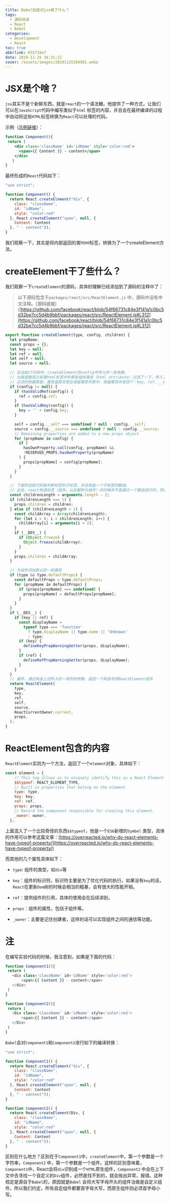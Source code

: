 ```yaml
---
title: Babel到底对jsx做了什么？
tags:
  - 源码阅读
  - React
  - Babel
categories:
  - Development
  - React
toc: true
abbrlink: 655734a7
date: 2019-11-25 16:31:21
cover: /assets/images/20191125204901.webp
---
```


# JSX是个啥？

`jsx`其实不是个新鲜东西，就是`react`的一个语法糖。他提供了一种方式，让我们可以在`JavaScript`代码中编写类似于`html`
标签的内容，并且会在最终编译的过程中自动将这些`HTML`标签转换为`React`可以处理的代码。

<!-- more -->

示例（[示例链接](https://babeljs.io/repl#?babili=false&browsers=&build=&builtIns=false&spec=false&loose=false&code_lz=GYVwdgxgLglg9mABAYTgWwA4IKZigCgEoBvAKEQCdsoQKl9yAeAExgDdEIAbAQwGc-AXgDk3fnwByPNNmGIYzEQqky5fKAE8u2ERDhc4FAFxVmwgHxM-GHmHPFiKBFFxREAX3eIAtJ2evGAHprW0tEINY2MMJSdyA&debug=false&forceAllTransforms=false&shippedProposals=false&circleciRepo=&evaluate=false&fileSize=false&timeTravel=false&sourceType=module&lineWrap=true&presets=es2015%2Creact%2Cstage-2&prettier=false&targets=&version=7.7.4&externalPlugins=)）：

```jsx
function Component(){
 return ( 
    <div class='className' id='idName' style='color:red'>
      <span>{{ Content }} - content</span>
    </div>
   )
}
```

最终形成的`React`代码如下：

```javascript
"use strict";

function Component() {
  return React.createElement("div", {
    class: "className",
    id: "idName",
    style: "color:red"
  }, React.createElement("span", null, {
    Content: Content
  }, " - content"));
}
```

我们观察一下，其实是将内部返回的类html标签，转换为了一个createElement方法。

# createElement干了些什么？

我们观察一下`createElement`的源码，具体的理解已经添加到了源码的注释中了：

> 以下源码包含于`packages/react/src/ReactElement.js`
> 中，源码中没有中文注释。[源码链接]([https://github.com/facebook/react/blob/54f66731c84e3f141a1c0bc5d32be7cc5d4b9bbf/packages/react/src/ReactElement.js#L312](https://github.com/facebook/react/blob/54f66731c84e3f141a1c0bc5d32be7cc5d4b9bbf/packages/react/src/ReactElement.js#L312)

```javascript
export function createElement(type, config, children) {
  let propName;
  const props = {};
  let key = null;
  let ref = null;
  let self = null;
  let source = null;

  // 在这段if代码中，createElement将config中传入的一些参数，
  // 也就是翻译之前类html标签中的那些组件属性（html attribute）过滤了一下，传入了props中，
  // 过滤的依据就是，属性值是否是在保留属性列表中，保留属性共有四个：key、ref、__self、__source
  if (config != null) {
    if (hasValidRef(config)) {
      ref = config.ref;
    }
    if (hasValidKey(config)) {
      key = '' + config.key;
    }

    self = config.__self === undefined ? null : config.__self;
    source = config.__source === undefined ? null : config.__source;
    // Remaining properties are added to a new props object
    for (propName in config) {
      if (
        hasOwnProperty.call(config, propName) &&
        !RESERVED_PROPS.hasOwnProperty(propName)
      ) {
        props[propName] = config[propName];
      }
    }
  }

  // 下面的这段代码是判断标签的子标签，并且构造一个子标签的数组。
  // 此处，react构造标签（组件，以后都称为组件）的时候并不是通过一个数组进行的，而是通过传入多个参数的方法，通过javascript中提供的arguments属性来获取额外的子组件。
  const childrenLength = arguments.length - 2;
  if (childrenLength === 1) {
    props.children = children;
  } else if (childrenLength > 1) {
    const childArray = Array(childrenLength);
    for (let i = 0; i < childrenLength; i++) {
      childArray[i] = arguments[i + 2];
    }
    if (__DEV__) {
      if (Object.freeze) {
        Object.freeze(childArray);
      }
    }
    props.children = childArray;
  }

  // 为组件添加默认的一些属性
  if (type && type.defaultProps) {
    const defaultProps = type.defaultProps;
    for (propName in defaultProps) {
      if (props[propName] === undefined) {
        props[propName] = defaultProps[propName];
      }
    }
  }
  if (__DEV__) {
    if (key || ref) {
      const displayName =
        typeof type === 'function'
          ? type.displayName || type.name || 'Unknown'
          : type;
      if (key) {
        defineKeyPropWarningGetter(props, displayName);
      }
      if (ref) {
        defineRefPropWarningGetter(props, displayName);
      }
    }
  }
  // 最终，通过构造上述传入的一系列的参数，返回一个构造号的ReactElement组件
  return ReactElement(
    type,
    key,
    ref,
    self,
    source,
    ReactCurrentOwner.current,
    props,
  );
}
```

# ReactElement包含的内容

`ReactElement`实则为一个方法，返回了一个`element`对象，具体如下：

```javascript
const element = {
    // This tag allows us to uniquely identify this as a React Element
    $$typeof: REACT_ELEMENT_TYPE,
    // Built-in properties that belong on the element
    type: type,
    key: key,
    ref: ref,
    props: props,
    // Record the component responsible for creating this element.
    _owner: owner,
  };
```

上面混入了一个比较奇怪的东西`$$typeof`，他是一个`ES6`新增的`Symbel`
类型，具体的作用可以参考这篇文章：[https://overreacted.io/why-do-react-elements-have-typeof-property/](https://overreacted.io/why-do-react-elements-have-typeof-property/)

而其他的几个属性具体如下：

* `type`: 组件的类型，如`div`等

* `key`：组件的标识符，标识符主要是为了优化代码的执行，如果没有`key`的话，`React`在更新`Dom`树的时候会相当的粗暴，会有很大的性能开销。

* `ref`：提供组件的引用，具体的使用会在后续讲到。

* `props`：组件的属性，包括子组件等。

* `_owner`：主要是记住创建者，这样的话可以实现组件之间的通信等功能。

# 注

在编写实验代码的时候，我注意到，如果是下面的代码：

```javascript
function Component1(){
 return (
   <div class='className' id='idName' style='color:red'>
       <span>{{ Content }} - content</span>
   </div>
 )
}

function Component2(){
 return (
   <Div class='className' id='idName' style='color:red'>
       <span>{{ Content }} - content</span>
   </Div>
 )
}
```

`Babel`会对`Component1`和`Component2`进行如下的编译转换：

```javascript
"use strict";

function Component1() {
  return React.createElement("div", {
    class: "className",
    id: "idName",
    style: "color:red"
  }, React.createElement("span", null, {
    Content: Content
  }, " - content"));
}

function Component2() {
  return React.createElement(Div, {
    class: "className",
    id: "idName",
    style: "color:red"
  }, React.createElement("span", null, {
    Content: Content
  }, " - content"));
}
```

区别在什么地方？区别在于`Component1`中，`createElement`中，第一个参数是一个字符串，`Component2`
中，第一个参数是一个组件。这样的区别意味着，`Component1`中，React会将`div`识别成一个`HTML`原生组件，`Component2`
中会在上下文中去寻找一个自定义的`Div`组件，必然是找不到的，就会抛出异常，报错。这种规定是源自于`Babel`的，原因就是`Babel`
会将大写字母开头的组件当做是自定义组件，所以我们约定，所有自定组件都要首字母大写，而原生组件则必须首字母小写。
